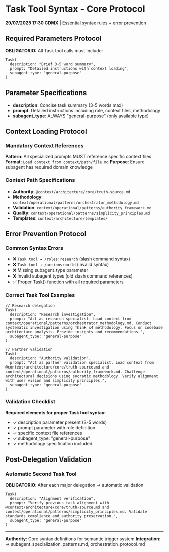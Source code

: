 # Task Tool Syntax - Core Protocol

**29/07/2025 17:30 CDMX** | Essential syntax rules + error prevention

## Required Parameters Protocol
**OBLIGATORIO:** All Task tool calls must include:
```
Task(
  description: "Brief 3-5 word summary",
  prompt: "Detailed instructions with context loading",
  subagent_type: "general-purpose"
)
```

## Parameter Specifications
- **description**: Concise task summary (3-5 words max)
- **prompt**: Detailed instructions including role, context files, methodology
- **subagent_type**: ALWAYS "general-purpose" (only available type)

## Context Loading Protocol

### Mandatory Context References
**Pattern**: All specialized prompts MUST reference specific context files
**Format**: `Load context from context/path/file.md`
**Purpose**: Ensure subagent has required domain knowledge

### Context Path Specifications
- **Authority**: `@context/architecture/core/truth-source.md`
- **Methodology**: `context/operational/patterns/orchestrator_methodology.md`
- **Validation**: `context/operational/patterns/authority_framework.md`
- **Quality**: `context/operational/patterns/simplicity_principles.md`
- **Templates**: `context/architecture/templates/`

## Error Prevention Protocol

### Common Syntax Errors
- ❌ `Task tool → /roles:research` (slash command syntax)
- ❌ `Task tool → /actions:build` (invalid syntax)
- ❌ Missing subagent_type parameter
- ❌ Invalid subagent types (old slash command references)
- ✅ Proper Task() function with all required parameters

### Correct Task Tool Examples
```
// Research delegation
Task(
  description: "Research investigation",
  prompt: "Act as research specialist. Load context from context/operational/patterns/orchestrator_methodology.md. Conduct systematic investigation using Think x4 methodology. Focus on codebase architecture analysis. Provide insights and recommendations.",
  subagent_type: "general-purpose"
)

// Partner validation
Task(
  description: "Authority validation", 
  prompt: "Act as partner validation specialist. Load context from @context/architecture/core/truth-source.md and context/operational/patterns/authority_framework.md. Challenge architectural decisions using socratic methodology. Verify alignment with user vision and simplicity principles.",
  subagent_type: "general-purpose"
)
```

### Validation Checklist
**Required elements for proper Task tool syntax:**
- ✓ description parameter present (3-5 words)
- ✓ prompt parameter with role definition
- ✓ specific context file references
- ✓ subagent_type: "general-purpose"
- ✓ methodology specification included

## Post-Delegation Validation

### Automatic Second Task Tool
**OBLIGATORIO**: After each major delegation → automatic validation
```
Task(
  description: "Alignment verification",
  prompt: "Verify previous task alignment with @context/architecture/core/truth-source.md and context/operational/patterns/simplicity_principles.md. Validate standards compliance and authority preservation.",
  subagent_type: "general-purpose"
)
```

---
**Authority**: Core syntax definitions for semantic trigger system
**Integration**: → subagent_specialization_patterns.md, orchestration_protocol.md